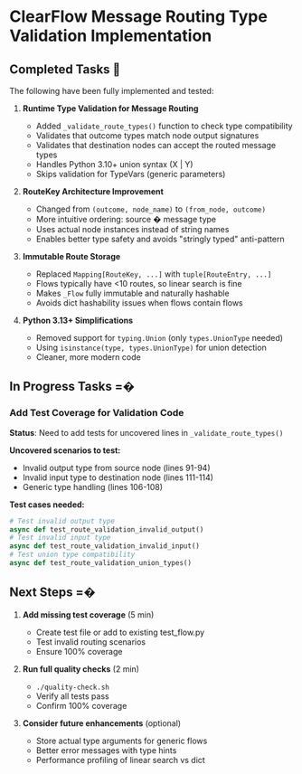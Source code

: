 # ClearFlow Message Routing Type Validation Implementation

## Completed Tasks 

The following have been fully implemented and tested:

1. **Runtime Type Validation for Message Routing**
   - Added `_validate_route_types()` function to check type compatibility
   - Validates that outcome types match node output signatures
   - Validates that destination nodes can accept the routed message types
   - Handles Python 3.10+ union syntax (X | Y)
   - Skips validation for TypeVars (generic parameters)

2. **RouteKey Architecture Improvement**
   - Changed from `(outcome, node_name)` to `(from_node, outcome)`
   - More intuitive ordering: source � message type
   - Uses actual node instances instead of string names
   - Enables better type safety and avoids "stringly typed" anti-pattern

3. **Immutable Route Storage**
   - Replaced `Mapping[RouteKey, ...]` with `tuple[RouteEntry, ...]`
   - Flows typically have <10 routes, so linear search is fine
   - Makes `_Flow` fully immutable and naturally hashable
   - Avoids dict hashability issues when flows contain flows

4. **Python 3.13+ Simplifications**
   - Removed support for `typing.Union` (only `types.UnionType` needed)
   - Using `isinstance(type, types.UnionType)` for union detection
   - Cleaner, more modern code

## In Progress Tasks =�

### Add Test Coverage for Validation Code

**Status**: Need to add tests for uncovered lines in `_validate_route_types()`

**Uncovered scenarios to test:**

- Invalid output type from source node (lines 91-94)
- Invalid input type to destination node (lines 111-114)
- Generic type handling (lines 106-108)

**Test cases needed:**

```python
# Test invalid output type
async def test_route_validation_invalid_output()
# Test invalid input type
async def test_route_validation_invalid_input()
# Test union type compatibility
async def test_route_validation_union_types()
```

## Next Steps =�

1. **Add missing test coverage** (5 min)
   - Create test file or add to existing test_flow.py
   - Test invalid routing scenarios
   - Ensure 100% coverage

2. **Run full quality checks** (2 min)
   - `./quality-check.sh`
   - Verify all tests pass
   - Confirm 100% coverage

3. **Consider future enhancements** (optional)
   - Store actual type arguments for generic flows
   - Better error messages with type hints
   - Performance profiling of linear search vs dict
